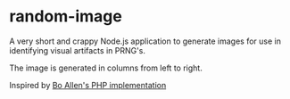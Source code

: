 random-image
============

A very short and crappy Node.js application to generate images for use in identifying visual artifacts in PRNG's.

The image is generated in columns from left to right.

Inspired by [Bo Allen's PHP implementation](http://boallen.com/random-numbers.html)
